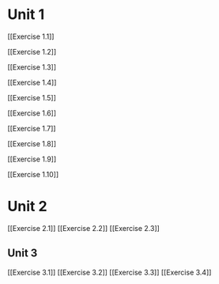 # Unit 1

[[Exercise 1.1]]

[[Exercise 1.2]]

[[Exercise 1.3]]

[[Exercise 1.4]]

[[Exercise 1.5]]

[[Exercise 1.6]]

[[Exercise 1.7]]

[[Exercise 1.8]]

[[Exercise 1.9]]

[[Exercise 1.10]]

# Unit 2

[[Exercise 2.1]]
[[Exercise 2.2]]
[[Exercise 2.3]]

## Unit 3

[[Exercise 3.1]]
[[Exercise 3.2]]
[[Exercise 3.3]]
[[Exercise 3.4]]


